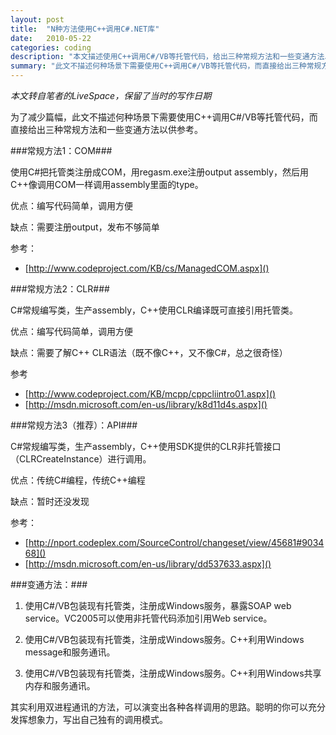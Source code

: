 ```yaml
---
layout: post
title:  "N种方法使用C++调用C#.NET库"
date:   2010-05-22
categories: coding
description: "本文描述使用C++调用C#/VB等托管代码，给出三种常规方法和一些变通方法以供参考"
summary: "此文不描述何种场景下需要使用C++调用C#/VB等托管代码，而直接给出三种常规方法和一些变通方法以供参考"
---
```


*本文转自笔者的LiveSpace，保留了当时的写作日期*

为了减少篇幅，此文不描述何种场景下需要使用C++调用C#/VB等托管代码，而直接给出三种常规方法和一些变通方法以供参考。

###常规方法1：COM###

使用C#把托管类注册成COM，用regasm.exe注册output assembly，然后用C++像调用COM一样调用assembly里面的type。

优点：编写代码简单，调用方便

缺点：需要注册output，发布不够简单

参考：

* [http://www.codeproject.com/KB/cs/ManagedCOM.aspx]()

###常规方法2：CLR###

C#常规编写类，生产assembly，C++使用CLR编译既可直接引用托管类。

优点：编写代码简单，调用方便

缺点：需要了解C++ CLR语法（既不像C++，又不像C#，总之很奇怪）

参考

* [http://www.codeproject.com/KB/mcpp/cppcliintro01.aspx]()
* [http://msdn.microsoft.com/en-us/library/k8d11d4s.aspx]()

###常规方法3（推荐）：API###

C#常规编写类，生产assembly，C++使用SDK提供的CLR非托管接口（CLRCreateInstance）进行调用。

优点：传统C#编程，传统C++编程

缺点：暂时还没发现

参考：

* [http://nport.codeplex.com/SourceControl/changeset/view/45681#903468]()
* [http://msdn.microsoft.com/en-us/library/dd537633.aspx]()

###变通方法：###

  1. 使用C#/VB包装现有托管类，注册成Windows服务，暴露SOAP web service。VC2005可以使用非托管代码添加引用Web service。

  2. 使用C#/VB包装现有托管类，注册成Windows服务。C++利用Windows message和服务通讯。

  3. 使用C#/VB包装现有托管类，注册成Windows服务。C++利用Windows共享内存和服务通讯。

其实利用双进程通讯的方法，可以演变出各种各样调用的思路。聪明的你可以充分发挥想象力，写出自己独有的调用模式。